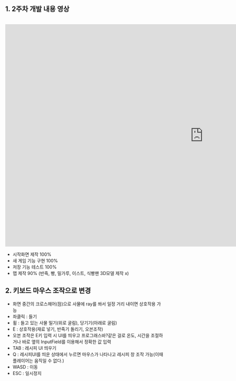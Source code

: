 ## 1. 2주차 개발 내용 영상

<br>

<iframe width="1253" height="705" src="https://www.youtube.com/embed/_VmQ3L9GYZc" frameborder="0" allow="accelerometer; autoplay; clipboard-write; encrypted-media; gyroscope; picture-in-picture" allowfullscreen></iframe>

<br>

- 시작화면 제작 100%
- 새 게임 기능 구현 100%
- 저장 기능 테스트 100%
- 맵 제작 90% (반죽, 빵, 밀가루, 이스트, 식빵팬 3D모델 제작 x)

## 2. 키보드 마우스 조작으로 변경

- 화면 중간의 크로스헤어(점)으로 사물에 ray를 쏴서 일정 거리 내이면 상호작용 가능
- 좌클릭 : 들기
- 휠 : 들고 있는 사물 밀기(위로 굴림), 당기기(아래로 굴림)
- E : 상호작용(재료 넣기, 반죽기 돌리기, 오븐조작)
- 오븐 조작은 E키 입력 시 UI를 띄우고 프로그래스바?같은 걸로 온도, 시간을 조절하거나 바로 옆의 InputField를 이용해서 정확한 값 입력
- TAB : 레시피 UI 띄우기
- Q : 레시피UI를 띄운 상태에서 누르면 마우스가 나타나고 레시피 창 조작 가능(이때 플레이어는 움직일 수 없다.)
- WASD : 이동
- ESC : 일시정지
